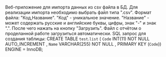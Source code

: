 Веб-приложение для импорта данных из csv файла в БД.
Для реализации импорта необходимо выбрать файл типа ".csv".
Формат файла: "Код,Название".
"Код" - уникальное значение.
"Название" - может содержать русские и английские буквы, цифры, знак "-" и знак ".".
После чего нажать на кнопку "Загрузить".
Файл с отчётом о проделанной работе загрузиться автоматически.
SQL запрос для создания таблицы: CREATE TABLE `test`.`list` ( `Code` INT(11) NOT NULL AUTO_INCREMENT , `Name` VARCHAR(255) NOT NULL , PRIMARY KEY (`Code`)) ENGINE = InnoDB;

